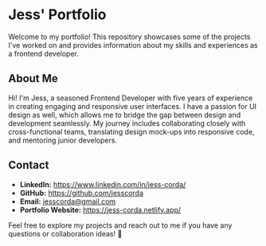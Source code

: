 # Jess' Portfolio

Welcome to my portfolio! This repository showcases some of the projects I've worked on and provides information about my skills and experiences as a frontend developer.

## About Me
Hi! I'm Jess, a seasoned Frontend Developer with five years of experience in creating engaging and responsive user interfaces. I have a passion for UI design as well, which allows me to bridge the gap between design and development seamlessly. My journey includes collaborating closely with cross-functional teams, translating design mock-ups into responsive code, and mentoring junior developers.

## Contact
- **LinkedIn:** https://www.linkedin.com/in/jess-corda/
- **GitHub:** https://github.com/jesscorda
- **Email:** jesscorda@gmail.com
- **Portfolio Website:** https://jess-corda.netlify.app/

Feel free to explore my projects and reach out to me if you have any questions or collaboration ideas! 🚀
